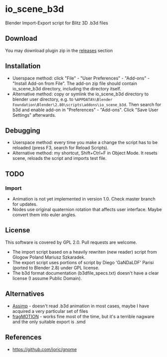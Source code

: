 # io_scene_b3d

Blender Import-Export script for Blitz 3D .b3d files

## Download

You may download plugin zip in the [releases](https://github.com/GreenXenith/io_scene_b3d/releases) section

## Installation

* Userspace method: click "File" - "User Preferences" - "Add-ons" - "Install Add-on from File".
The add-on zip file should contain io_scene_b3d directory, including the directory itself.
* Alternative method: copy or symlink the io_scene_b3d directory to blender user directory, e.g. to
`%APPDATA%\Blender Foundation\Blender\2.80\scripts\addons\io_scene_b3d`. Then search for b3d and enable add-on in "Preferences" - "Add-ons". Click "Save User Settings" afterwards.

## Debugging

* Userspace method: every time you make a change the script has to be reloaded (press F3, search for Reload Scripts).
* Alternative method: my shortcut, Shift+Ctrl+F in Object Mode. It resets scene, reloads the script and imports test file.

## TODO

### Import

* Animation is not yet implemented in version 1.0. Check master branch for updates.
* Nodes use original quaternion rotation that affects user interface.
Maybe convert them into euler angles.

## License

This software is covered by GPL 2.0. Pull requests are welcome.

* The import script based on a heavily rewriten (new reader) script from Glogow Poland Mariusz Szkaradek.
* The export script uses portions of script by Diego 'GaNDaLDF' Parisi (ported to Blender 2.8) under GPL license.
* The b3d format documentation (b3dfile_specs.txt) doesn't have a clear license (I assume Public Domain).

## Alternatives

* [Assimp](http://assimp.sourceforge.net/) - doesn't read .b3d animation in most cases, maybe I have acquired a very particular set of files
* [fragMOTION](http://www.fragmosoft.com/) - works fine most of the time, but it's a terrible nagware and the only suitable export is .smd

## References

* https://github.com/joric/gnome

